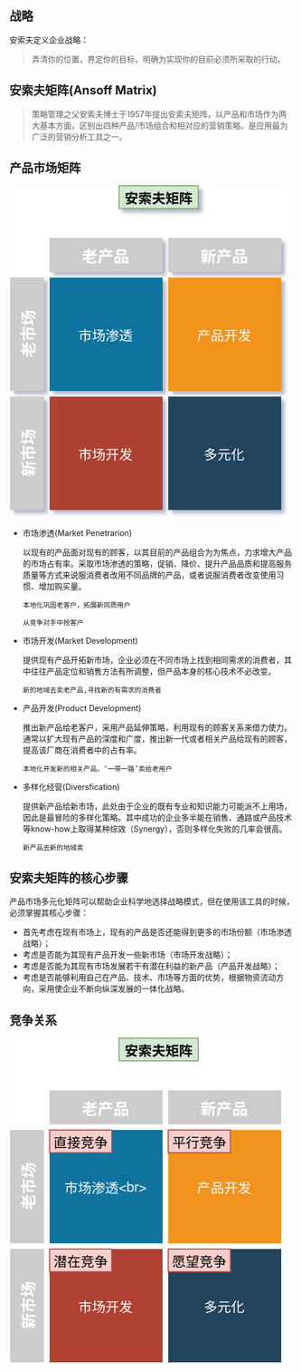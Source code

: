 ## 战略

安索夫定义企业战略：

> 弄清你的位置，界定你的目标，明确为实现你的目前必须所采取的行动。 

## 安索夫矩阵(Ansoff Matrix)

> 策略管理之父安索夫博士于1957年提出安索夫矩阵，以产品和市场作为两大基本方面，区别出四种产品/市场组合和相对应的营销策略。是应用最为广泛的营销分析工具之一。


## 产品市场矩阵

![AnsoffMatrix](../art/AnsoffMatrix.svg)

- 市场渗透(Market Penetrarion)
  
  以现有的产品面对现有的顾客，以其目前的产品组合为为焦点，力求增大产品的市场占有率。采取市场渗透的策略，促销、降价、提升产品品质和提高服务质量等方式来说服消费者改用不同品牌的产品，或者说服消费者改变使用习惯、增加购买量。

  `本地化巩固老客户，拓展新同质用户`

  `从竞争对手中抢客户`

- 市场开发(Market Development)
  
  提供现有产品开拓新市场，企业必须在不同市场上找到相同需求的消费者，其中往往产品定位和销售方法有所调整，但产品本身的核心技术不必改变。

  `新的地域去卖老产品,寻找新的有需求的消费者`

- 产品开发(Product Development)

  推出新产品给老客户，采用产品延伸策略，利用现有的顾客关系来借力使力。通常以扩大现有产品的深度和广度，推出新一代或者相关产品给现有的顾客，提高该厂商在消费者中的占有率。
  
  `本地化开发新的相关产品，‘一带一路’卖给老用户`

- 多样化经营(Diversfication)
  
  提供新产品给新市场，此处由于企业的既有专业和知识能力可能派不上用场，因此是最冒险的多样化策略。其中成功的企业多半能在销售、通路或产品技术等know-how上取得某种综效（Synergy），否则多样化失败的几率会很高。

  `新产品去新的地域卖`



## 安索夫矩阵的核心步骤

产品市场多元化矩阵可以帮助企业科学地选择战略模式，但在使用该工具的时候，必须掌握其核心步骤：

- 首先考虑在现有市场上，现有的产品是否还能得到更多的市场份额（市场渗透战略）；
- 考虑是否能为其现有产品开发一些新市场（市场开发战略）；
- 考虑是否能为其现有市场发展若干有潜在利益的新产品（产品开发战略）；
- 考虑是否能够利用自己在产品、技术、市场等方面的优势，根据物资流动方向，采用使企业不断向纵深发展的一体化战略。


## 竞争关系

![竞争关系](../art/AnsoffMatrix2.svg)
